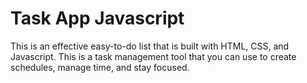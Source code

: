 # Task App Javascript
This is an effective easy-to-do list that is built with HTML, CSS, and Javascript. This is a task management tool that you can use to create schedules, manage time, and stay focused.
